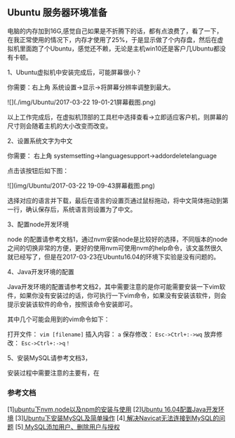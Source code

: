 ## Ubuntu 服务器环境准备

电脑的内存加到16G,感觉自己如果是不折腾下的话，都有点浪费了，看了一下，在我正常使用的情况下，内存才使用了25%，于是显示做了个内存盘，然后在虚拟机里面跑了个Ubuntu，感觉还不赖，无论是主机win10还是客户几Ubuntu都没有卡顿。

1、Ubuntu虚拟机中安装完成后，可能屏幕很小？

你需要：右上角 系统设置->显示->将屏幕分辨率调整到最大。

![](./img/Ubuntu/2017-03-22 19-01-21屏幕截图.png)

以上工作完成后，在虚拟机顶部的工具栏中选择查看->立即适应客户机，则屏幕的尺寸则会随着主机的大小改变而改变。

2、设置系统文字为中文

你需要： 右上角 systemsetting->languagesupport->addordeletelanguage

点击该按钮后如下图：

![](img/Ubuntu/2017-03-22 19-09-43屏幕截图.png)

选择对应的语言并下载，最后在语言的设置页通过鼠标拖动，将中文简体拖动到第一行，确认保存后，系统语言则设置为了中文。

3、配置node开发环境

node 的配置请参考文档1，通过nvm安装node是比较好的选择，不同版本的node之间的切换非常的方便，更好的使用nvm可使用nvm的help命令，该文虽然很久就已经写了，但是在2017-03-23在Ubuntu16.04的环境下实验是没有问题的。

4、Java开发环境的配置

Java开发环境的配置请参考文档2，其中需要注意的是你可能需要安装一下vim软件，如果你没有安装过的话，你可执行一下vim命令，如果没有安装该软件，则会提示安装该软件的命令，按照该命令安装即可。

其中几个可能会用到的vim命令如下：

打开文件： ````vim [filename]````
插入内容： ````a````
保存修改： ````Esc->Ctrl+:->wq````
放弃修改： ````Esc->Ctrl+:->q！````

5、安装MySQL请参考文档3，

安装过程中需要注意的主要有，在







### 参考文档

[1][ubuntu下nvm,node以及npm的安装与使用](http://blog.csdn.net/minchina91/article/details/40260263)
[2][Ubuntu 16.04配置Java开发环境](http://www.cnblogs.com/deitymon/p/5926619.html)
[3][Ubuntu下安装MySQL及简单操作](http://www.linuxidc.com/Linux/2016-07/133128.htm)
[4][ 解决Navicat无法连接到MySQL的问题](http://blog.csdn.net/mtbaby/article/details/56836986)
[5][ MySQL添加用户、删除用户与授权](http://www.cnblogs.com/wanghetao/p/3806888.html)
